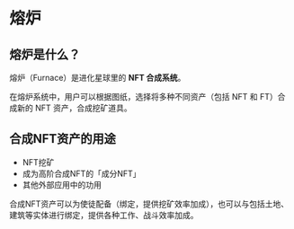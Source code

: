 # 熔炉

## 熔炉是什么？

熔炉（Furnace）是进化星球里的 **NFT 合成系统**。

在熔炉系统中，用户可以根据图纸，选择将多种不同资产（包括 NFT 和 FT）合成新的 NFT 资产，合成挖矿道具。

## 合成NFT资产的用途

* NFT挖矿
* 成为高阶合成NFT的「成分NFT」
* 其他外部应用中的功用

合成NFT资产可以为使徒配备（绑定，提供挖矿效率加成），也可以与包括土地、建筑等实体进行绑定，提供各种工作、战斗效率加成。



